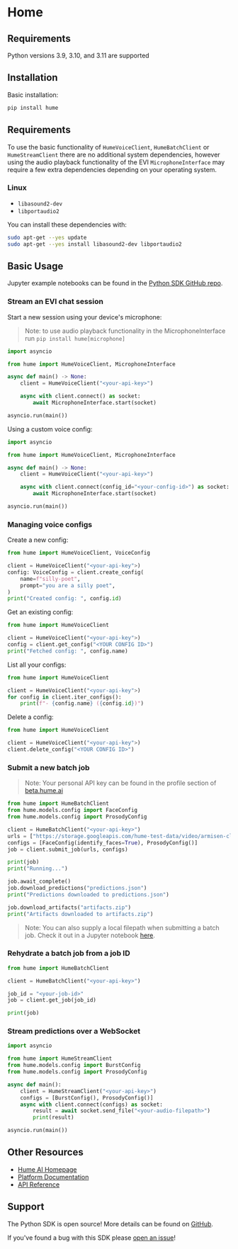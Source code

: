 # Home

## Requirements

Python versions 3.9, 3.10, and 3.11 are supported

## Installation

Basic installation:

```bash
pip install hume
```

## Requirements

To use the basic functionality of `HumeVoiceClient`, `HumeBatchClient` or `HumeStreamClient` there are no additional system dependencies, however using the audio playback functionality of the EVI `MicrophoneInterface` may require a few extra dependencies depending on your operating system.

### Linux

- `libasound2-dev`
- `libportaudio2`

You can install these dependencies with:

```bash
sudo apt-get --yes update
sudo apt-get --yes install libasound2-dev libportaudio2
```

## Basic Usage

Jupyter example notebooks can be found in the [Python SDK GitHub repo](https://github.com/HumeAI/hume-python-sdk/tree/main/examples/README.md).

### Stream an EVI chat session

Start a new session using your device's microphone:

> Note: to use audio playback functionality in the MicrophoneInterface run `pip install hume[microphone]`

```python
import asyncio

from hume import HumeVoiceClient, MicrophoneInterface

async def main() -> None:
    client = HumeVoiceClient("<your-api-key>")

    async with client.connect() as socket:
        await MicrophoneInterface.start(socket)

asyncio.run(main())
```

Using a custom voice config:

```py
import asyncio

from hume import HumeVoiceClient, MicrophoneInterface

async def main() -> None:
    client = HumeVoiceClient("<your-api-key>")

    async with client.connect(config_id="<your-config-id>") as socket:
        await MicrophoneInterface.start(socket)

asyncio.run(main())
```

### Managing voice configs

Create a new config:

```py
from hume import HumeVoiceClient, VoiceConfig

client = HumeVoiceClient("<your-api-key">)
config: VoiceConfig = client.create_config(
    name=f"silly-poet",
    prompt="you are a silly poet",
)
print("Created config: ", config.id)
```

Get an existing config:

```py
from hume import HumeVoiceClient

client = HumeVoiceClient("<your-api-key">)
config = client.get_config("<YOUR CONFIG ID>")
print("Fetched config: ", config.name)
```

List all your configs:

```py
from hume import HumeVoiceClient

client = HumeVoiceClient("<your-api-key">)
for config in client.iter_configs():
    print(f"- {config.name} ({config.id})")
```

Delete a config:

```py
from hume import HumeVoiceClient

client = HumeVoiceClient("<your-api-key">)
client.delete_config("<YOUR CONFIG ID>")
```

### Submit a new batch job

> Note: Your personal API key can be found in the profile section of [beta.hume.ai](https://beta.hume.ai)

```python
from hume import HumeBatchClient
from hume.models.config import FaceConfig
from hume.models.config import ProsodyConfig

client = HumeBatchClient("<your-api-key>")
urls = ["https://storage.googleapis.com/hume-test-data/video/armisen-clip.mp4"]
configs = [FaceConfig(identify_faces=True), ProsodyConfig()]
job = client.submit_job(urls, configs)

print(job)
print("Running...")

job.await_complete()
job.download_predictions("predictions.json")
print("Predictions downloaded to predictions.json")

job.download_artifacts("artifacts.zip")
print("Artifacts downloaded to artifacts.zip")
```

> Note: You can also supply a local filepath when submitting a batch job. Check it out in a Jupyter notebook [here](https://github.com/HumeAI/hume-python-sdk/tree/main/examples/batch-text-entity-recognition/batch-text-entity-recognition.ipynb).

### Rehydrate a batch job from a job ID

```python
from hume import HumeBatchClient

client = HumeBatchClient("<your-api-key>")

job_id = "<your-job-id>"
job = client.get_job(job_id)

print(job)
```

### Stream predictions over a WebSocket

```python
import asyncio

from hume import HumeStreamClient
from hume.models.config import BurstConfig
from hume.models.config import ProsodyConfig

async def main():
    client = HumeStreamClient("<your-api-key>")
    configs = [BurstConfig(), ProsodyConfig()]
    async with client.connect(configs) as socket:
        result = await socket.send_file("<your-audio-filepath>")
        print(result)

asyncio.run(main())
```

## Other Resources

- [Hume AI Homepage](https://hume.ai)
- [Platform Documentation](https://help.hume.ai/basics/about-hume-ai)
- [API Reference](https://streaming.hume.ai)

## Support

The Python SDK is open source! More details can be found on [GitHub](https://github.com/HumeAI/hume-python-sdk).

If you've found a bug with this SDK please [open an issue](https://github.com/HumeAI/hume-python-sdk/issues/new)!
